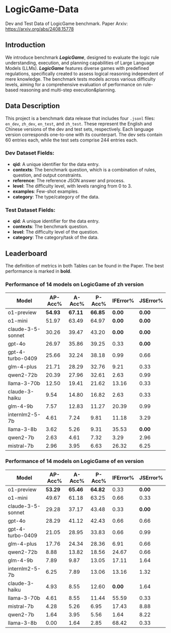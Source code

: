 # LogicGame-Data
Dev and Test Data of LogicGame benchmark. Paper Arxiv: https://arxiv.org/abs/2408.15778

## Introduction
We introduce benchmark ___LogicGame___, designed to evaluate the logic rule understanding, execution, and planning capabilities of Large Language Models (LLMs). ___LogicGame___ features diverse games with predefined regulations, specifically created to assess logical reasoning independent of mere knowledge. The benchmark tests models across various difficulty levels, aiming for a comprehensive evaluation of performance on rule-based reasoning and multi-step execution&planning.

## Data Description
This project is a benchmark data release that includes four `.jsonl` files: `en_dev`, `zh_dev`, `en_test`, and `zh_test`. These represent the English and Chinese versions of the dev and test sets, respectively. Each language version corresponds one-to-one with its counterpart. The dev sets contain 60 entries each, while the test sets comprise 244 entries each. 
### Dev Dataset Fields:
- **qid**: A unique identifier for the data entry.
- **contexts**: The benchmark question, which is a combination of rules, question, and output constraints.
- **reference**: The reference JSON answer and process.
- **level**: The difficulty level, with levels ranging from 0 to 3.
- **examples**: Few-shot examples.
- **category**: The type/category of the data.

### Test Dataset Fields:
- **qid**: A unique identifier for the data entry.
- **contexts**: The benchmark question.
- **level**: The difficulty level of the question.
- **category**: The category/task of the data.

## Leaderboard
The definition of metrics in both Tables can be found in the Paper. The best performance is marked in **bold**.
### Performance of 14 models on LogicGame of **zh** version
| Model              | AP-Acc% | A-Acc% | P-Acc% | IFError% | JSError% |
|--------------------|---------|--------|--------|----------|----------|
| o1-preview         | **54.93**   | **67.11**  | **66.85**  | **0.00**     | **0.00**     |
| o1-mini            | 51.97   | 63.49  | 64.97  | **0.00**     | **0.00**     |
| claude-3-5-sonnet  | 30.26   | 39.47  | 43.20  | **0.00**     | **0.00**     |
| gpt-4o             | 26.97   | 35.86  | 39.25  | 0.33     | **0.00**     |
| gpt-4-turbo-0409   | 25.66   | 32.24  | 38.18  | 0.99     | 0.66     |
| glm-4-plus         | 21.71   | 28.29  | 32.76  | 9.21     | 0.33     |
| qwen2-72b          | 20.39   | 27.96  | 32.61  | 2.63     | 0.99     |
| llama-3-70b        | 12.50   | 19.41  | 21.62  | 13.16    | 0.33     |
| claude-3-haiku     | 9.54    | 14.80  | 16.82  | 2.63     | 0.33     |
| glm-4-9b           | 7.57    | 12.83  | 11.27  | 20.39    | 0.99     |
| internlm2-5-7b     | 4.61    | 7.24   | 9.81   | 11.18    | 3.29     |
| llama-3-8b         | 3.62    | 5.26   | 9.31   | 35.53    | **0.00**    |
| qwen2-7b           | 2.63    | 4.61   | 7.32   | 3.29     | 2.96     |
| mistral-7b         | 2.96    | 3.95   | 6.63   | 26.32    | 6.25     |


<!-- | **Model**    | **Execution**    |    |    |    | **Avg.**    | **Planning**    |    |    |    | **Avg.**    | **Overall**    |
|--------------|----------------------|-----|-----|-----|----------------------|--------------------|-----|-----|-----|--------------------|-------------------|
|              | **Level 0** | **Level 1** | **Level 2** | **Level 3** |                  | **Level 0** | **Level 1** | **Level 2** | **Level 3** |                    |                    |
| **o1-preview** | **82.22** | **66.67** | **48.89** | **42.22** | **60.00** | **64.52** | **58.06** | **35.48** | **32.26** | **47.58** | **54.93** |
| **o1-mini** | 77.78 | 57.78 | **48.89** | **42.22** | 56.67 | 74.19 | **58.06** | **35.48** | 12.90 | 45.16 | 51.97 |
| **claude-3-5-sonnet** | 68.89 | 40.00 | 22.22 | 15.56 | 36.67 | 48.39 | 25.81 | 6.45 | 3.23 | 20.97 | 30.26 |
| **gpt-4o** | 62.22 | 31.11 | 13.33 | 13.33 | 30.00 | 51.61 | 22.58 | 9.68 | 6.45 | 22.58 | 26.97 |
| **gpt-4-turbo-0409** | 60.00 | 15.56 | 15.56 | 11.11 | 25.56 | 67.74 | 22.58 | 9.68 | 3.23 | 25.81 | 25.66 |
| **glm-4-plus** | 42.22 | 26.67 | 17.78 | 6.67 | 23.33 | 48.39 | 19.35 | 6.45 | 3.23 | 19.36 | 21.71 |
| **qwen2-72b** | 53.33 | 20.00 | 15.56 | 2.22 | 22.78 | 45.16 | 16.13 | 3.23 | 3.23 | 16.94 | 20.39 |
| **llama-3-70b** | 42.22 | 11.11 | 6.67 | 2.22 | 15.56 | 25.81 | 6.45 | 0.00 | 0.00 | 8.07 | 12.50 |
| **claude-3-haiku** | 31.11 | 4.44 | 2.22 | 0.00 | 9.44 | 32.26 | 6.45 | 0.00 | 0.00 | 9.68 | 9.54 |
| **glm-4-9b** | 24.44 | 8.89 | 2.22 | 0.00 | 8.89 | 19.35 | 3.23 | 0.00 | 0.00 | 5.65 | 7.57 |
| **internlm2-5-7b** | 13.33 | 4.44 | 0.00 | 0.00 | 4.44 | 16.13 | 3.23 | 0.00 | 0.00 | 4.84 | 4.61 |
| **llama-3-8b** | 11.11 | 2.22 | 0.00 | 0.00 | 3.33 | 9.68 | 6.45 | 0.00 | 0.00 | 4.03 | 3.62 |
| **mistral-7b** | 4.44 | 0.00 | 0.00 | 0.00 | 1.11 | 19.35 | 3.23 | 0.00 | 0.00 | 5.65 | 2.96 |
| **qwen2-7b** | 4.44 | 0.00 | 0.00 | 0.00 | 1.11 | 16.13 | 3.23 | 0.00 | 0.00 | 4.84 | 2.63 | -->

### Performance of 14 models on LogicGame of **en** version
| Model              | AP-Acc% | A-Acc% | P-Acc% | IFError% | JSError% |
|--------------------|---------|--------|--------|----------|----------|
| o1-preview         | **53.29**   | **65.46**  | **64.82**  | 0.33     | **0.00**     |
| o1-mini            | 49.67   | 61.18  | 63.25  | 0.66     | 0.33     |
| claude-3-5-sonnet  | 29.28   | 37.17  | 43.48  | 0.33     | **0.00**    |
| gpt-4o             | 28.29   | 41.12  | 42.43  | 0.66     | 0.66     |
| gpt-4-turbo-0409   | 21.05   | 28.95  | 33.83  | 0.66     | 0.99     |
| glm-4-plus         | 17.76   | 24.34  | 28.36  | 6.91     | 0.66     |
| qwen2-72b          | 8.88    | 13.82  | 18.56  | 24.67    | 0.66     |
| glm-4-9b           | 7.89    | 9.87   | 13.05  | 17.11    | 1.64     |
| internlm2-5-7b     | 6.25    | 7.89   | 13.06  | 13.16    | 1.32     |
| claude-3-haiku     | 4.93    | 8.55   | 12.60  | **0.00**     | 1.64     |
| llama-3-70b        | 4.61    | 8.55   | 11.44  | 55.59    | 0.33     |
| mistral-7b         | 4.28    | 5.26   | 6.95   | 17.43    | 8.88     |
| qwen2-7b           | 1.64    | 3.95   | 5.56   | 1.64     | 8.22     |
| llama-3-8b         | 0.00    | 1.64   | 2.85   | 68.42    | 0.33     |

<!-- | **Model**    | **Execution**    |    |    |    | **Avg.**    | **Planning**    |    |    |    | **Avg.**    | **Overall**    |
|--------------|----------------------|-----|-----|-----|----------------------|--------------------|-----|-----|-----|--------------------|-------------------|
|              | **Level 0** | **Level 1** | **Level 2** | **Level 3** |                  | **Level 0** | **Level 1** | **Level 2** | **Level 3** |                    |                    |
| **o1-preview** | 71.11 | **57.78** | **48.89** | **51.11** | **57.22** | **70.97** | **54.84** | **41.94** | **22.58** | **47.58** | **53.29** |
| **o1-mini** | **73.33** | 46.67 | 44.44 | 46.67 | 52.78 | **70.97** | 48.39 | 38.71 | **22.58** | 45.16 | 49.67 |
| **claude-3-5-sonnet** | 46.67 | 40.00 | 33.33 | 13.33 | 33.33 | 64.52 | 16.13 | 6.45 | 6.45 | 23.39 | 29.28 |
| **gpt-4o** | 57.78 | 37.78 | 31.11 | 13.33 | 35.00 | 48.39 | 19.35 | 3.23 | 3.23 | 18.55 | 28.29 |
| **gpt-4-turbo-0409** | 42.22 | 20.00 | 17.78 | 8.89 | 22.22 | 51.61 | 12.90 | 9.68 | 3.23 | 19.36 | 21.05 |
| **glm-4-plus** | 31.11 | 15.56 | 17.78 | 6.67 | 17.78 | 48.39 | 9.68 | 9.68 | 3.23 | 17.75 | 17.76 |
| **qwen2-72b** | 28.89 | 4.44 | 0.00 | 0.00 | 8.33 | 22.58 | 6.45 | 6.45 | 3.23 | 9.68 | 8.88 |
| **glm-4-9b** | 22.22 | 6.67 | 2.22 | 2.22 | 8.33 | 22.58 | 6.45 | 0.00 | 0.00 | 7.26 | 7.89 |
| **internlm2-5-7b** | 22.22 | 4.44 | 4.44 | 0.00 | 7.78 | 12.90 | 3.23 | 0.00 | 0.00 | 4.03 | 6.25 |
| **claude-3-haiku** | 8.89 | 8.89 | 0.00 | 0.00 | 4.45 | 22.58 | 0.00 | 0.00 | 0.00 | 5.65 | 4.93 |
| **llama-3-70b** | 8.89 | 8.89 | 8.89 | 0.00 | 6.67 | 3.23 | 3.23 | 0.00 | 0.00 | 1.62 | 4.61 |
| **mistral-7b** | 22.22 | 0.00 | 0.00 | 0.00 | 5.56 | 9.68 | 0.00 | 0.00 | 0.00 | 2.42 | 4.28 |
| **qwen2-7b** | 4.44 | 2.22 | 0.00 | 0.00 | 1.67 | 6.45 | 0.00 | 0.00 | 0.00 | 1.61 | 1.64 |
| **llama-3-8b** | 0.00 | 0.00 | 0.00 | 0.00 | 0.00 | 0.00 | 0.00 | 0.00 | 0.00 | 0.00 | 0.00 |
 -->
